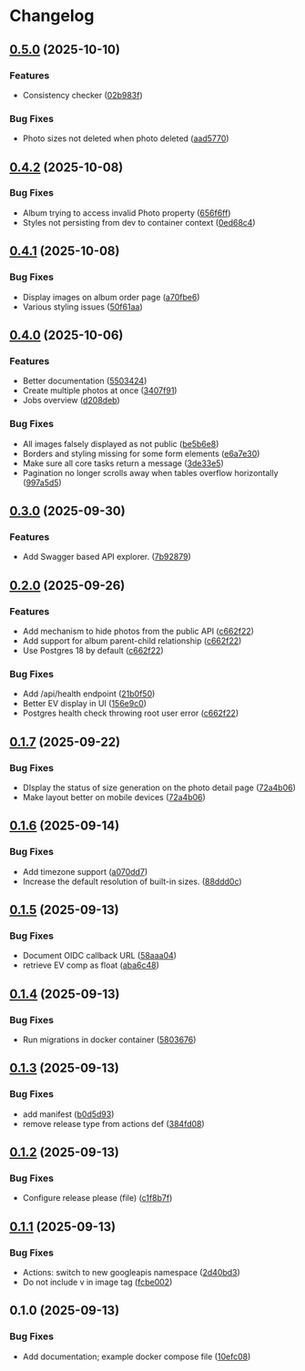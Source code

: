 # Changelog

## [0.5.0](https://github.com/itsmaxymoo/photoserv/compare/0.4.2...0.5.0) (2025-10-10)


### Features

* Consistency checker ([02b983f](https://github.com/itsmaxymoo/photoserv/commit/02b983f64606135471e69b5ef559bc74a9ae10cc))


### Bug Fixes

* Photo sizes not deleted when photo deleted ([aad5770](https://github.com/itsmaxymoo/photoserv/commit/aad5770920273f20deea2da7d8e14c11e11a804b))

## [0.4.2](https://github.com/itsmaxymoo/photoserv/compare/0.4.1...0.4.2) (2025-10-08)


### Bug Fixes

* Album trying to access invalid Photo property ([656f6ff](https://github.com/itsmaxymoo/photoserv/commit/656f6ffbe08f1c669e56b4f7611b3160403b2fa7))
* Styles not persisting from dev to container context ([0ed68c4](https://github.com/itsmaxymoo/photoserv/commit/0ed68c4510c305c1745805855b4bedfb40c975e8))

## [0.4.1](https://github.com/itsmaxymoo/photoserv/compare/0.4.0...0.4.1) (2025-10-08)


### Bug Fixes

* Display images on album order page ([a70fbe6](https://github.com/itsmaxymoo/photoserv/commit/a70fbe6b9586ec4328eb644ccb4e20d3a6e712e9))
* Various styling issues ([50f61aa](https://github.com/itsmaxymoo/photoserv/commit/50f61aacc9e9d2b055f72a8b8d0bf1fe7c33df89))

## [0.4.0](https://github.com/itsmaxymoo/photoserv/compare/0.3.0...0.4.0) (2025-10-06)


### Features

* Better documentation ([5503424](https://github.com/itsmaxymoo/photoserv/commit/550342439bd485bf416f3a108f6fcea949fdd771))
* Create multiple photos at once ([3407f91](https://github.com/itsmaxymoo/photoserv/commit/3407f918cd962d30e43435bd3de5d251c2e1a9eb))
* Jobs overview ([d208deb](https://github.com/itsmaxymoo/photoserv/commit/d208debe805a00df7e4a56881c6f645a6e0ecefa))


### Bug Fixes

* All images falsely displayed as not public ([be5b6e8](https://github.com/itsmaxymoo/photoserv/commit/be5b6e8778f72a4ba5c8fc58f35b7d36c08acacc))
* Borders and styling missing for some form elements ([e6a7e30](https://github.com/itsmaxymoo/photoserv/commit/e6a7e302464610d543331b661788de3627559b35))
* Make sure all core tasks return a message ([3de33e5](https://github.com/itsmaxymoo/photoserv/commit/3de33e5d7822f18dd7c3adf30651dc4c5a3b92fb))
* Pagination no longer scrolls away when tables overflow horizontally ([997a5d5](https://github.com/itsmaxymoo/photoserv/commit/997a5d5bc4f4ba652021af4345a8e116d4223a88))

## [0.3.0](https://github.com/itsmaxymoo/photoserv/compare/0.2.0...0.3.0) (2025-09-30)


### Features

* Add Swagger based API explorer. ([7b92879](https://github.com/itsmaxymoo/photoserv/commit/7b92879b6f3d7780d4e172f22c8cf6b0ca44ec3a))

## [0.2.0](https://github.com/itsmaxymoo/photoserv/compare/0.1.7...0.2.0) (2025-09-26)


### Features

* Add mechanism to hide photos from the public API ([c662f22](https://github.com/itsmaxymoo/photoserv/commit/c662f224464637340eba431d36e87199fbe2b9a1))
* Add support for album parent-child relationship ([c662f22](https://github.com/itsmaxymoo/photoserv/commit/c662f224464637340eba431d36e87199fbe2b9a1))
* Use Postgres 18 by default ([c662f22](https://github.com/itsmaxymoo/photoserv/commit/c662f224464637340eba431d36e87199fbe2b9a1))


### Bug Fixes

* Add /api/health endpoint ([21b0f50](https://github.com/itsmaxymoo/photoserv/commit/21b0f5017d1290fafb1dae8d89c8f4a48551cee7))
* Better EV display in UI ([156e9c0](https://github.com/itsmaxymoo/photoserv/commit/156e9c06704d260219bdfbe3e74d883c677dfb6e))
* Postgres health check throwing root user error ([c662f22](https://github.com/itsmaxymoo/photoserv/commit/c662f224464637340eba431d36e87199fbe2b9a1))

## [0.1.7](https://github.com/itsmaxymoo/photoserv/compare/0.1.6...0.1.7) (2025-09-22)


### Bug Fixes

* DIsplay the status of size generation on the photo detail page ([72a4b06](https://github.com/itsmaxymoo/photoserv/commit/72a4b0652e93e89cc3cc97a645df25625519761c))
* Make layout better on mobile devices ([72a4b06](https://github.com/itsmaxymoo/photoserv/commit/72a4b0652e93e89cc3cc97a645df25625519761c))

## [0.1.6](https://github.com/itsmaxymoo/photoserv/compare/0.1.5...0.1.6) (2025-09-14)


### Bug Fixes

* Add timezone support ([a070dd7](https://github.com/itsmaxymoo/photoserv/commit/a070dd783075e734af324d251303f79f3c262211))
* Increase the default resolution of built-in sizes. ([88ddd0c](https://github.com/itsmaxymoo/photoserv/commit/88ddd0cb70c229c1d0ccec84212bb766ac849cfa))

## [0.1.5](https://github.com/itsmaxymoo/photoserv/compare/0.1.4...0.1.5) (2025-09-13)


### Bug Fixes

* Document OIDC callback URL ([58aaa04](https://github.com/itsmaxymoo/photoserv/commit/58aaa040a1300ffd4a515804e2818211225ca517))
* retrieve EV comp as float ([aba6c48](https://github.com/itsmaxymoo/photoserv/commit/aba6c481703c26221ca08317182d284624c22a40))

## [0.1.4](https://github.com/itsmaxymoo/photoserv/compare/0.1.3...0.1.4) (2025-09-13)


### Bug Fixes

* Run migrations in docker container ([5803676](https://github.com/itsmaxymoo/photoserv/commit/5803676facfa3266dbbb3884111dce6f5e3c42f0))

## [0.1.3](https://github.com/itsmaxymoo/photoserv/compare/v0.1.2...0.1.3) (2025-09-13)


### Bug Fixes

* add manifest ([b0d5d93](https://github.com/itsmaxymoo/photoserv/commit/b0d5d9378993068096d00180704fdd1ea37d5810))
* remove release type from actions def ([384fd08](https://github.com/itsmaxymoo/photoserv/commit/384fd08fcaa2bd9d0bac4499535b69b9a1c8a8be))

## [0.1.2](https://github.com/itsmaxymoo/photoserv/compare/v0.1.1...v0.1.2) (2025-09-13)


### Bug Fixes

* Configure release please (file) ([c1f8b7f](https://github.com/itsmaxymoo/photoserv/commit/c1f8b7ffba83844216e372a1c1e067787751421a))

## [0.1.1](https://github.com/itsmaxymoo/photoserv/compare/v0.1.0...v0.1.1) (2025-09-13)


### Bug Fixes

* Actions: switch to new googleapis namespace ([2d40bd3](https://github.com/itsmaxymoo/photoserv/commit/2d40bd3e40251e147a4d4c3651617382f109ced6))
* Do not include v in image tag ([fcbe002](https://github.com/itsmaxymoo/photoserv/commit/fcbe00288ddc8883b2e730bf27dc9340debc3fd0))

## 0.1.0 (2025-09-13)


### Bug Fixes

* Add documentation; example docker compose file ([10efc08](https://github.com/itsmaxymoo/photoserv/commit/10efc08f2bc8c916c1507fc89920ef296d5ddcef))
